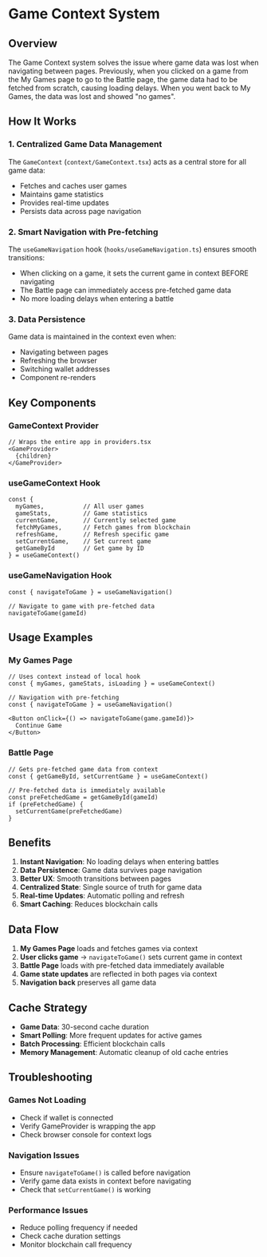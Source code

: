 # Game Context System

## Overview

The Game Context system solves the issue where game data was lost when navigating between pages. Previously, when you clicked on a game from the My Games page to go to the Battle page, the game data had to be fetched from scratch, causing loading delays. When you went back to My Games, the data was lost and showed "no games".

## How It Works

### 1. Centralized Game Data Management

The `GameContext` (`context/GameContext.tsx`) acts as a central store for all game data:
- Fetches and caches user games
- Maintains game statistics
- Provides real-time updates
- Persists data across page navigation

### 2. Smart Navigation with Pre-fetching

The `useGameNavigation` hook (`hooks/useGameNavigation.ts`) ensures smooth transitions:
- When clicking on a game, it sets the current game in context BEFORE navigating
- The Battle page can immediately access pre-fetched game data
- No more loading delays when entering a battle

### 3. Data Persistence

Game data is maintained in the context even when:
- Navigating between pages
- Refreshing the browser
- Switching wallet addresses
- Component re-renders

## Key Components

### GameContext Provider
```tsx
// Wraps the entire app in providers.tsx
<GameProvider>
  {children}
</GameProvider>
```

### useGameContext Hook
```tsx
const { 
  myGames,           // All user games
  gameStats,         // Game statistics
  currentGame,       // Currently selected game
  fetchMyGames,      // Fetch games from blockchain
  refreshGame,       // Refresh specific game
  setCurrentGame,    // Set current game
  getGameById        // Get game by ID
} = useGameContext()
```

### useGameNavigation Hook
```tsx
const { navigateToGame } = useGameNavigation()

// Navigate to game with pre-fetched data
navigateToGame(gameId)
```

## Usage Examples

### My Games Page
```tsx
// Uses context instead of local hook
const { myGames, gameStats, isLoading } = useGameContext()

// Navigation with pre-fetching
const { navigateToGame } = useGameNavigation()

<Button onClick={() => navigateToGame(game.gameId)}>
  Continue Game
</Button>
```

### Battle Page
```tsx
// Gets pre-fetched game data from context
const { getGameById, setCurrentGame } = useGameContext()

// Pre-fetched data is immediately available
const preFetchedGame = getGameById(gameId)
if (preFetchedGame) {
  setCurrentGame(preFetchedGame)
}
```

## Benefits

1. **Instant Navigation**: No loading delays when entering battles
2. **Data Persistence**: Game data survives page navigation
3. **Better UX**: Smooth transitions between pages
4. **Centralized State**: Single source of truth for game data
5. **Real-time Updates**: Automatic polling and refresh
6. **Smart Caching**: Reduces blockchain calls

## Data Flow

1. **My Games Page** loads and fetches games via context
2. **User clicks game** → `navigateToGame()` sets current game in context
3. **Battle Page** loads with pre-fetched data immediately available
4. **Game state updates** are reflected in both pages via context
5. **Navigation back** preserves all game data

## Cache Strategy

- **Game Data**: 30-second cache duration
- **Smart Polling**: More frequent updates for active games
- **Batch Processing**: Efficient blockchain calls
- **Memory Management**: Automatic cleanup of old cache entries

## Troubleshooting

### Games Not Loading
- Check if wallet is connected
- Verify GameProvider is wrapping the app
- Check browser console for context logs

### Navigation Issues
- Ensure `navigateToGame()` is called before navigation
- Verify game data exists in context before navigating
- Check that `setCurrentGame()` is working

### Performance Issues
- Reduce polling frequency if needed
- Check cache duration settings
- Monitor blockchain call frequency
